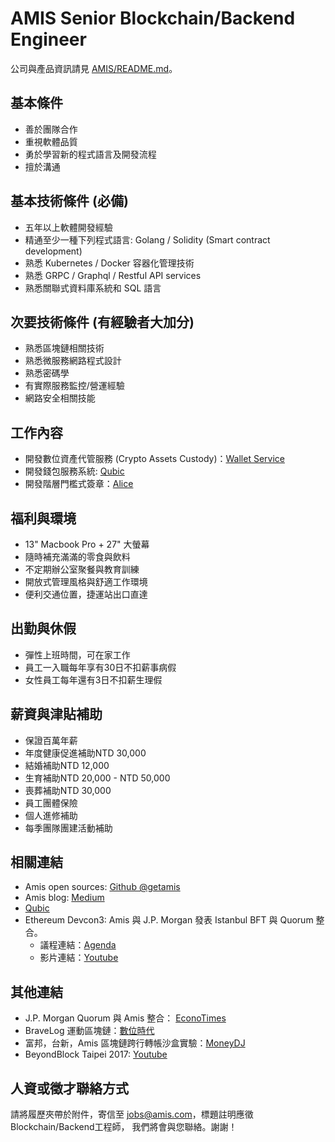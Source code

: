# AMIS Senior Blockchain/Backend Engineer

公司與產品資訊請見 [AMIS/README.md](README.md)。

## 基本條件
* 善於團隊合作
* 重視軟體品質
* 勇於學習新的程式語言及開發流程
* 擅於溝通

## 基本技術條件 (必備)
* 五年以上軟體開發經驗
* 精通至少一種下列程式語言: Golang / Solidity (Smart contract development)
* 熟悉 Kubernetes / Docker 容器化管理技術
* 熟悉 GRPC / Graphql / Restful API services
* 熟悉關聯式資料庫系統和 SQL 語言

## 次要技術條件 (有經驗者大加分)
* 熟悉區塊鏈相關技術
* 熟悉微服務網路程式設計
* 熟悉密碼學
* 有實際服務監控/營運經驗
* 網路安全相關技能

## 工作內容
* 開發數位資產代管服務 (Crypto Assets Custody)：[Wallet Service](https://www.am.is/wallet-service)
* 開發錢包服務系統: [Qubic](https://www.qubic.app/)
* 開發階層門檻式簽章：[Alice](https://github.com/getamis/alice)

## 福利與環境

* 13" Macbook Pro + 27" 大螢幕
* 隨時補充滿滿的零食與飲料
* 不定期辦公室聚餐與教育訓練
* 開放式管理風格與舒適工作環境
* 便利交通位置，捷運站出口直達

## 出勤與休假

* 彈性上班時間，可在家工作
* 員工一入職每年享有30日不扣薪事病假
* 女性員工每年還有3日不扣薪生理假

## 薪資與津貼補助

* 保證百萬年薪
* 年度健康促進補助NTD 30,000
* 結婚補助NTD 12,000 
* 生育補助NTD 20,000 - NTD 50,000
* 喪葬補助NTD 30,000 
* 員工團體保險
* 個人進修補助
* 每季團隊團建活動補助

## 相關連結
* Amis open sources: [Github @getamis](https://github.com/getamis)
* Amis blog: [Medium](https://medium.com/getamis)
* [Qubic](https://www.qubic.app/)
* Ethereum Devcon3: Amis 與 J.P. Morgan 發表 Istanbul BFT 與 Quorum 整合。
    * 議程連結：[Agenda](https://ipfs.io/ipfs/QmSdZQMQqzGWd4AReatLnkHRjGgqik9Ni8yP4Gr6gmkHpB/devcon3-agenda.pdf)
    * 影片連結：[Youtube](https://www.youtube.com/watch?list=PLaM7G4Llrb7xJT6JTFySxbpelkVS6GvCt&v=7PpQS4hQP9A)

## 其他連結
  * J.P. Morgan Quorum 與 Amis 整合： [EconoTimes](https://www.econotimes.com/JPMorgans-Ethereum-blockchain-platform-Quorum-adopts-AMIS-new-consensus-algorithm-787782)
  * BraveLog 運動區塊鏈：[數位時代](https://www.bnext.com.tw/article/42620/you-can-check-your-score-via-bravelog)
  * 富邦，台新，Amis 區塊鏈跨行轉帳沙盒實驗：[MoneyDJ](https://www.moneydj.com/KMDJ/News/NewsViewer.aspx?a=%7Bdedfc193-e1cc-46a4-9653-0402ef275c4c%7D)
  * BeyondBlock Taipei 2017: [Youtube](https://youtu.be/9RtSod8EXn4?t=1h17m39s)
  

## 人資或徵才聯絡方式
請將履歷夾帶於附件，寄信至 jobs@amis.com，標題註明應徵Blockchain/Backend工程師， 我們將會與您聯絡。謝謝！
